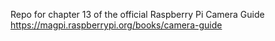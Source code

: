 Repo for chapter 13 of the official Raspberry Pi Camera Guide https://magpi.raspberrypi.org/books/camera-guide
